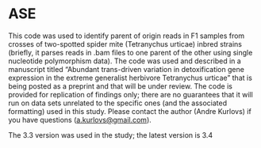 # ASE
This code was used to identify parent of origin reads in F1 samples from crosses of two-spotted spider mite (Tetranychus urticae) inbred strains (briefly, it parses reads in .bam files to one parent of the other using single nucleotide polymorphism data). The code was used and described in a manuscript titled “Abundant trans-driven variation in detoxification gene expression in the extreme generalist herbivore Tetranychus urticae” that is being posted as a preprint and that will be under review. The code is provided for replication of findings only; there are no guarantees that it will run on data sets unrelated to the specific ones (and the associated formatting) used in this study. Please contact the author (Andre Kurlovs) if you have questions (a.kurlovs@gmail.com).

The 3.3 version was used in the study; the latest version is 3.4
